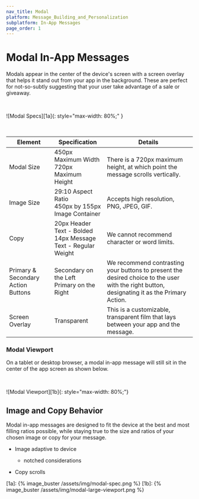 ```yaml
---
nav_title: Modal
platform: Message_Building_and_Personalization
subplatform: In-App Messages
page_order: 1
---
```

# Modal In-App Messages

Modals appear in the center of the device's screen with a screen overlay that helps it stand out from your app in the background. These are perfect for not-so-subtly suggesting that your user take advantage of a sale or giveaway.

<br>

![Modal Specs][1a]{: style="max-width: 80%;" }

<br>

| Element | Specification | Details |
|---|---|---|
| Modal Size |450px Maximum Width <br> 720px Maximum Height | There is a 720px maximum height, at which point the message scrolls vertically.|
| Image Size | 29:10 Aspect Ratio <br> 450px by 155px Image Container | Accepts high resolution, PNG, JPEG, GIF. |
| Copy | 20px Header Text - Bolded <br> 14px Message Text - Regular Weight | We cannot recommend character or word limits.|
| Primary & Secondary Action Buttons | Secondary on the Left <br> Primary on the Right | We recommend contrasting your buttons to present the desired choice to the user with the right button, designating it as the Primary Action. |
| Screen Overlay | Transparent | This is a customizable, transparent film that lays between your app and the message.

### Modal Viewport

On a tablet or desktop browser, a modal in-app message will still sit in the center of the app screen as shown below.

<br>

![Modal Viewport][1b]{: style="max-width: 80%;"}

## Image and Copy Behavior

Modal in-app messages are designed to fit the device at the best and most filling ratios possible, while staying true to the size and ratios of your chosen image or copy for your message. 

- Image adaptive to device
  - notched considerations

- Copy scrolls


[1a]: {% image_buster /assets/img/modal-spec.png %}
[1b]: {% image_buster /assets/img/modal-large-viewport.png %}
